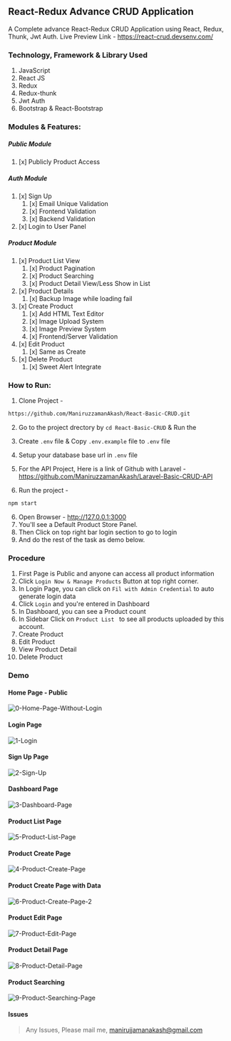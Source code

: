 ## React-Redux Advance CRUD Application

A Complete advance React-Redux CRUD Application using React, Redux, Thunk, Jwt Auth. 
Live Preview Link - https://react-crud.devsenv.com/

### Technology, Framework & Library Used
1. JavaScript
1. React JS
1. Redux
1. Redux-thunk
1. Jwt Auth
1. Bootstrap & React-Bootstrap


### Modules & Features:
##### Public Module
1. [x] Publicly Product Access

##### Auth Module
1. [x] Sign Up
    1. [x] Email Unique Validation
    1. [x] Frontend Validation
    1. [x] Backend Validation
1. [x] Login to User Panel

##### Product Module
1. [x] Product List View
    1. [x] Product Pagination
    1. [x] Product Searching
    1. [x] Product Detail View/Less Show in List
1. [x] Product Details
    1. [x] Backup Image while loading fail
1. [x] Create Product
    1. [x] Add HTML Text Editor
    1. [x] Image Upload System
    1. [x] Image Preview System
    1. [x] Frontend/Server Validation
1. [x] Edit Product
    1. [x] Same as Create
1. [x] Delete Product
    1. [x] Sweet Alert Integrate


### How to Run:
1. Clone Project - 

```bash
https://github.com/ManiruzzamanAkash/React-Basic-CRUD.git
```
2. Go to the project drectory by `cd React-Basic-CRUD` & Run the 
2. Create `.env` file & Copy `.env.example` file to `.env` file
3. Setup your database base url in `.env` file
4. For the API Project, Here is a link of Github with Laravel - https://github.com/ManiruzzamanAkash/Laravel-Basic-CRUD-API

5. Run the project - 
``` bash
npm start
```
6. Open Browser - 
http://127.0.0.1:3000 
7. You'll see a Default Product Store Panel.
8. Then Click on top right bar login section to go to login
9. And do the rest of the task as demo below.


### Procedure
1. First Page is Public and anyone can access all product information
1. Click  `Login Now & Manage Products` Button at top right corner.
1. In Login Page, you can click on `Fil with Admin Credential` to auto generate login data
1. Click `Login` and you're entered in Dashboard
1. In Dashboard, you can see a Product count
1. In Sidebar Click on `Product List ` to see all products uploaded by this account.
1. Create Product
1. Edit Product
1. View Product Detail
1. Delete Product



### Demo

#### Home Page - Public
<img src="https://i.ibb.co/v3CMDfv/0-Home-Page-Without-Login.png" alt="0-Home-Page-Without-Login" border="0">

#### Login Page
<img src="https://i.ibb.co/m4pFMrm/1-Login.png" alt="1-Login" border="0">

#### Sign Up Page
<img src="https://i.ibb.co/B3hB4Bt/2-Sign-Up.png" alt="2-Sign-Up" border="0">

#### Dashboard Page
<img src="https://i.ibb.co/sjTwS2L/3-Dashboard-Page.png" alt="3-Dashboard-Page" border="0">

#### Product List Page
<img src="https://i.ibb.co/2tfwvzQ/5-Product-List-Page.png" alt="5-Product-List-Page" border="0">

#### Product Create Page
<img src="https://i.ibb.co/X3hDhwm/4-Product-Create-Page.png" alt="4-Product-Create-Page" border="0">

#### Product Create Page with Data
<img src="https://i.ibb.co/1ZqRz8L/6-Product-Create-Page-2.png" alt="6-Product-Create-Page-2" border="0">

#### Product Edit Page
<img src="https://i.ibb.co/fQ4QHBS/7-Product-Edit-Page.png" alt="7-Product-Edit-Page" border="0">

#### Product Detail Page
<img src="https://i.ibb.co/s5dSgzr/8-Product-Detail-Page.png" alt="8-Product-Detail-Page" border="0">

#### Product Searching
<img src="https://i.ibb.co/QYS8xrS/9-Product-Searching-Page.png" alt="9-Product-Searching-Page" border="0">



#### Issues

> Any Issues, Please mail me, manirujjamanakash@gmail.com
